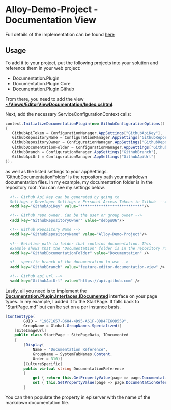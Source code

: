 # Alloy-Demo-Project - Documentation View
Full details of the implementation can be found [here](https://davidboland.site/blog/episerver-editor-documentation-view/)

## Usage
To add it to your project, put the following projects into your solution and reference them in your web project:
* Documentation.Plugin
* Documentation.Plugin.Core
* Documentation.Plugin.Github

From there, you need to add the view [__~/Views/EditorViewDocumentation/Index.cshtml__](https://github.com/debpu06/Alloy-Demo-Project/blob/feature-editor-documentation-view/Alloy%20Demo%20Site/Views/EditorViewDocumentation/Index.cshtml).

 Next, add the necessary ServiceConfigurationContext calls:
 ``` csharp
context.InitializeDocumentationPlugin(new GithubConfigurationOptions()
{
    GithubApiToken = ConfigurationManager.AppSettings["GithubApiKey"],
    GithubRepositoryName = ConfigurationManager.AppSettings["GithubRepositoryName"],
    GithubRepositoryOwner = ConfigurationManager.AppSettings["GithubRepositoryOwner"],
    GithubDocumentationFolder = ConfigurationManager.AppSettings["GithubDocumentationFolder"],
    GithubBranch = ConfigurationManager.AppSettings["GithubBranch"],
    GithubApiUrl = ConfigurationManager.AppSettings["GithubApiUrl"]
});
```
as well as the listed settings to your appSettings. 'GithubDocumentationFolder' is the repository path your markdown documentation files. In my example, my documentation folder is in the repository root. You can see my settings below.

``` xml
  <!-- Github Api key can be generated by going to 
  Settings > Developer Settings > Personal Access Tokens in Github  -->
  <add key="GithubApiKey" value="***************************"/>

  <!-- Github repo owner. Can be the user or group owner -->
  <add key="GithubRepositoryOwner" value="debpu06"/>

  <!-- Github Repository Name -->
  <add key="GithubRepositoryName" value="Alloy-Demo-Project"/>

  <!-- Relative path to folder that contains documentation. This 
  example shows that the 'Documentation' folder is in the repository root -->
  <add key="GithubDocumentationFolder" value="Documentation" />

  <!-- specific branch of the documentation to use -->
  <add key="GithubBranch" value="feature-editor-documentation-view" />

  <!-- Github api url -->
  <add key="GithubApiUrl" value="https://api.github.com" />
```

Lastly, all you need is to implement the [__Documentation.Plugin.Interfaces.IDocumented__](https://github.com/debpu06/Alloy-Demo-Project/blob/feature-editor-documentation-view/Documentation.Plugin/Interfaces/IDocumented.cs) interface on your page types. In my example, I added it to the StartPage. It falls back to "StartPage.md" but can be set on a per instance basis.
``` csharp
[ContentType(
        GUID = "19671657-B684-4D95-A61F-8DD4FE60D559",
        GroupName = Global.GroupNames.Specialized)]
    [SiteImageUrl]
    public class StartPage : SitePageData, IDocumented
    {
        [Display(
            Name = "Documentation Reference",
            GroupName = SystemTabNames.Content,
            Order = 310)]
        [CultureSpecific]
        public virtual string DocumentationReference
        {
            get { return this.GetPropertyValue(page => page.DocumentationReference) ?? "StartPage.md"; }
            set { this.SetPropertyValue(page => page.DocumentationReference, value); }
        }
```
You can then populate the property in episerver with the name of the markdown documentation file.

